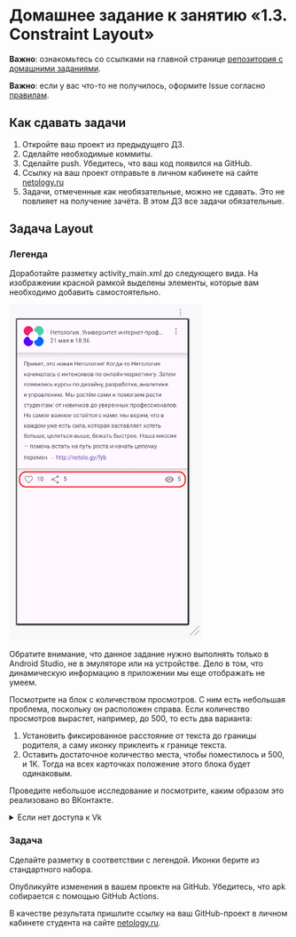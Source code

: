# Домашнее задание к занятию «1.3. Constraint Layout»

**Важно**: ознакомьтесь со ссылками на главной странице [репозитория с домашними заданиями](../README.md).

**Важно**: если у вас что-то не получилось, оформите Issue согласно [правилам](../report-requirements.md).

## Как сдавать задачи

1. Откройте ваш проект из предыдущего ДЗ.
1. Сделайте необходимые коммиты.
1. Сделайте push. Убедитесь, что ваш код появился на GitHub.
1. Ссылку на ваш проект отправьте в личном кабинете на сайте [netology.ru](https://netology.ru)
1. Задачи, отмеченные как необязательные, можно не сдавать. Это не повлияет на получение зачёта. В этом ДЗ все задачи обязательные.

## Задача Layout

### Легенда

Доработайте разметку activity_main.xml до следующего вида. На изображении красной рамкой выделены элементы, которые вам необходимо добавить самостоятельно.

![](pic/layout.png)

Обратите внимание, что данное задание нужно выполнять только в Android Studio, не в эмуляторе или на устройстве. Дело в том, что динамическую информацию в приложении мы еще отображать не умеем.

Посмотрите на блок с количеством просмотров. С ним есть небольшая проблема, поскольку он расположен справа. Если количество просмотров вырастет, например, до 500, то есть два варианта:
1. Установить фиксированное расстояние от текста до границы родителя, а саму иконку приклеить к границе текста.
1. Оставить достаточное количество места, чтобы поместилось и 500, и 1К. Тогда на всех карточках положение этого блока будет одинаковым.

Проведите небольшое исследование и посмотрите, каким образом это реализовано во ВКонтакте.

<details>
<summary>Если нет доступа к Vk</summary>

Если у вас нет доступа к ВКонтакте, используйте наши скриншоты:

![](pic/vk.png)

</details>

### Задача

Сделайте разметку в соответствии с легендой. Иконки берите из стандартного набора.

Опубликуйте изменения в вашем проекте на GitHub. Убедитесь, что apk собирается с помощью GitHub Actions.

В качестве результата пришлите ссылку на ваш GitHub-проект в личном кабинете студента на сайте [netology.ru](https://netology.ru).
